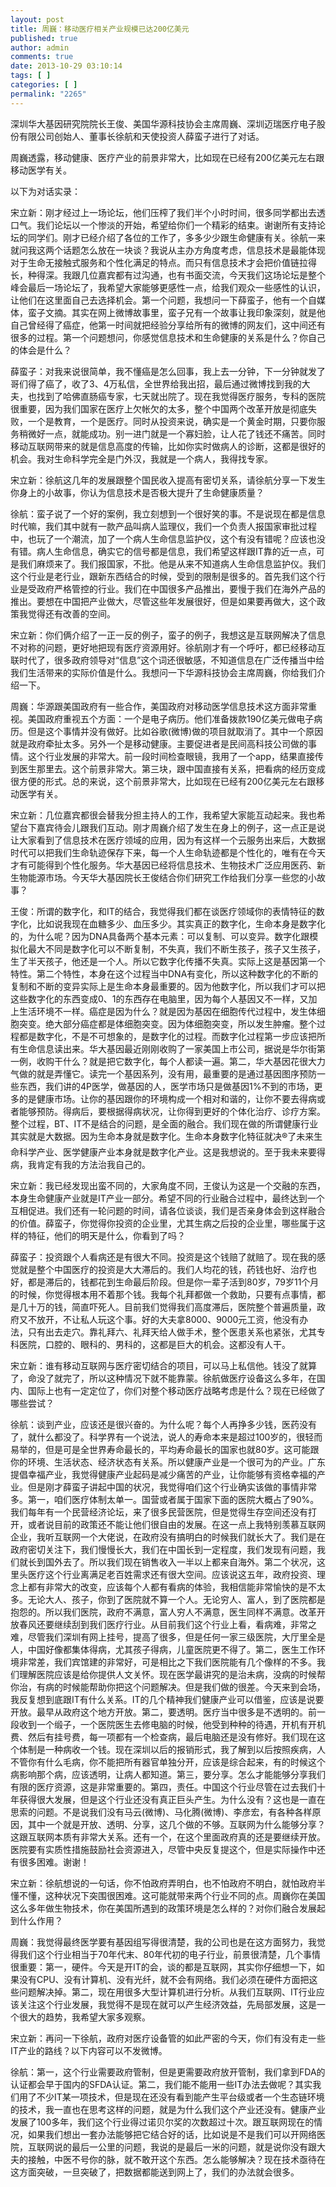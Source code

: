 ```yaml
---
layout: post
title: 周巍：移动医疗相关产业规模已达200亿美元
published: true
author: admin
comments: true
date: 2013-10-29 03:10:14
tags: [ ]
categories: [ ]
permalink: "2265"
---
```

深圳华大基因研究院院长王俊、美国华源科技协会主席周巍、深圳迈瑞医疗电子股份有限公司创始人、董事长徐航和天使投资人薛蛮子进行了对话。

周巍透露，移动健康、医疗产业的前景非常大，比如现在已经有200亿美元左右跟移动医学有关。

以下为对话实录：

宋立新：刚才经过上一场论坛，他们压榨了我们半个小时时间，很多同学都出去透口气。我们论坛以一个惨淡的开始，希望给你们一个精彩的结束。谢谢所有支持论坛的同学们。刚才已经介绍了各位的工作了，多多少少跟生命健康有关。徐航一来就问我这两个话题怎么放在一块谈？我说从主办方角度考虑，信息技术是最能体现对于生命无接触式服务和个性化满足的特点。而只有信息技术才会把价值链拉得长，种得深。我跟几位嘉宾都有过沟通，也有书面交流，今天我们这场论坛是整个峰会最后一场论坛了，我希望大家能够更感性一点，给我们观众一些感性的认识，让他们在这里面自己去选择机会。第一个问题，我想问一下薛蛮子，他有一个自媒体，蛮子文摘。其实在网上微博故事里，蛮子兄有一个故事让我印象深刻，就是他自己曾经得了癌症，他第一时间就把经验分享给所有的微博的网友们，这中间还有很多的过程。第一个问题想问，你感觉信息技术和生命健康的关系是什么？你自己的体会是什么？

薛蛮子：对我来说很简单，我不懂癌是怎么回事，我上去一分钟，下一分钟就发了哥们得了癌了，收了3、4万私信，全世界给我出招，最后通过微博找到我的大夫，也找到了哈佛直肠癌专家，七天就出院了。现在我觉得医疗服务，专科的医院很重要，因为我们国家在医疗上欠帐欠的太多，整个中国两个改革开放是彻底失败，一个是教育，一个是医疗。同时从投资来说，确实是一个黄金时期，只要你服务稍微好一点，就能成功。别一进门就是一个寡妇脸，让人花了钱还不痛苦。同时移动互联网带来的就是信息高度的传输，比如你实时做病人的诊断，这都是很好的机会。我对生命科学完全是门外汉，我就是一个病人，我得找专家。

宋立新：徐航这几年的发展跟整个国民收入提高有密切关系，请徐航分享一下发生你身上的小故事，你认为信息技术是否极大提升了生命健康质量？

徐航：蛮子说了一个好的案例，我立刻想到一个很好笑的事。不是说现在都是信息时代嘛，我们其中就有一款产品叫病人监理仪，我们一个负责人报国家审批过程中，也玩了一个潮流，加了一个病人生命信息监护仪，这个有没有错呢？应该也没有错。病人生命信息，确实它的信号都是信息，我们希望这样跟IT靠的近一点，可是我们麻烦来了。我们报国家，不批。他是从来不知道病人生命信息监护仪。我们这个行业是老行业，跟新东西结合的时候，受到的限制是很多的。首先我们这个行业是受政府严格管控的行业。我们在中国很多产品推出，要慢于我们在海外产品的推出。要想在中国把产业做大，尽管这些年发展很好，但是如果要再做大，这个政策我觉得还有改善的空间。

宋立新：你们俩介绍了一正一反的例子，蛮子的例子，我想这是互联网解决了信息不对称的问题，更好地把现有医疗资源用好。徐航刚才有一个呼吁，都已经移动互联时代了，很多政府领导对“信息”这个词还很敏感，不知道信息在广泛传播当中给我们生活带来的实际价值是什么。我想问一下华源科技协会主席周巍，你给我们介绍一下。

周巍：华源跟美国政府有一些合作，美国政府对移动医学信息技术这方面非常重视。美国政府重视五个方面：一个是电子病历。他们准备拨款190亿美元做电子病历。但是这个事情并没有做好。比如谷歌(微博)做的项目就取消了。其中一个原因就是政府牵扯太多。另外一个是移动健康。主要促进者是民间高科技公司做的事情。这个行业发展的非常大。前一段时间检查眼镜，我用了一个app，结果直接传到医生那里去。这个前景非常大。第三块，跟中国直接有关系，把看病的经历变成很方便的形式。总的来说，这个前景非常大，比如现在已经有200亿美元左右跟移动医学有关。

宋立新：几位嘉宾都很会替我分担主持人的工作，我希望大家能互动起来。我也希望台下嘉宾待会儿跟我们互动。刚才周巍介绍了发生在身上的例子，这一点正是说让大家看到了信息技术在医疗领域的应用，因为有这样一个云服务出来后，大数据时代可以把我们生命轨迹保存下来，每一个人生命轨迹都是个性化的，唯有在今天才有可能得到个性化服务。华大基因已经将信息技术、生物技术广泛应用医药、新生物能源市场。今天华大基因院长王俊结合你们研究工作给我们分享一些您的小故事？

王俊：所谓的数字化，和IT的结合，我觉得我们都在谈医疗领域你的表情特征的数字化，比如说我现在血糖多少、血压多少。其实真正的数字化，生命本身是数字化的，为什么呢？因为DNA具备两个基本元素：可以复制、可以变异。数字化跟模拟化最大不同是数字化可以不断复制，不失真，我们不断生孩子，孩子又生孩子，生了半天孩子，他还是一个人。所以它数字化传播不失真。实际上这是基因第一个特性。第二个特性，本身在这个过程当中DNA有变化，所以这种数字化的不断的复制和不断的变异实际上是生命本身最重要的。因为他数字化，所以我们才可以把这些数字化的东西变成0、1的东西存在电脑里，因为每个人基因又不一样，又加上生活环境不一样。癌症是因为什么？就是因为基因在细胞传代过程中，发生体细胞突变。绝大部分癌症都是体细胞突变。因为体细胞突变，所以发生肿瘤。整个过程都是数字化，不是不可想象的，是数字化的过程。而数字化过程第一步应该把所有生命信息读出来。华大基因最近刚刚收购了一家美国上市公司，据说是华尔街第一例，收购干什么？就是把它数字化，每个人都读一遍。第二，华大基因花很大力气做的就是弄懂它。读完一个基因系列，没有用，最重要的是通过基因图序预防一些东西，我们讲的4P医学，做基因的人，医学市场只是做基因1%不到的市场，更多的是健康市场。让你的基因跟你的环境构成一个相对和谐的，让你不要去得病或者能够预防。得病后，要根据得病状况，让你得到更好的个体化治疗、诊疗方案。整个过程，BT、IT不是结合的问题，是全面的融合。我们现在做的所谓健康行业其实就是大数据。因为生命本身就是数字化。生命本身数字化特征就决®了未来生命科学产业、医学健康产业本身就是数字化产业。这是我想说的。至于我未来要得病，我肯定有我的方法治我自己的。

宋立新：我已经发现出蛮不同的，大家角度不同，王俊认为这是一个交融的东西，本身生命健康产业就是IT产业一部分。希望不同的行业融合过程中，最终达到一个互相促进。我们还有一轮问题的时间，请各位谈谈，我们是否亲身体会到这样融合的价值。薛蛮子，你觉得你投资的企业里，尤其生病之后投的企业里，哪些属于这样的特征，他们的明天是什么，你看到了吗？

薛蛮子：投资跟个人看病还是有很大不同。投资是这个钱赔了就赔了。现在我的感觉就是整个中国医疗的投资是大大滞后的。我们人均花的钱，药钱也好、治疗也好，都是滞后的，钱都花到生命最后阶段。但是你一辈子活到80岁，79岁11个月的时候，你觉得根本用不着那个钱。我每个礼拜都做一个救助，只要有点事情，都是几十万的钱，简直吓死人。目前我们觉得我们高度滞后，医院整个普遍质量，政府又不放开，不让私人玩这个事。好的大夫拿8000、9000元工资，他没有办法，只有出去走穴。靠礼拜六、礼拜天给人做手术，整个医患关系也紧张，尤其专科医院，口腔的、眼科的、男科的，这都是巨大的机会。这都没有人干。

宋立新：谁有移动互联网与医疗密切结合的项目，可以马上私信他。钱没了就算了，命没了就完了，所以这种情况下就不能靠蒙。徐航做医疗设备这么多年，在国内、国际上也有一定定位了，你们对整个移动医疗战略考虑是什么？现在已经做了哪些尝试？

徐航：谈到产业，应该还是很兴奋的。为什么呢？每个人再挣多少钱，医药没有了，就什么都没了。科学界有一个说法，说人的寿命本来是超过100岁的，很轻而易举的，但是可是全世界寿命最长的，平均寿命最长的国家也就80岁。这可能跟你的环境、生活状态、经济状态有关系。所以健康产业是一个很可为的产业。广东提倡幸福产业，我觉得健康产业起码是减少痛苦的产业，让你能够有资格幸福的产业。但是刚才薛蛮子讲起中国的状况，我觉得咱们这个行业确实该做的事情非常多。第一，咱们医疗体制太单一。国营或者属于国家下面的医院大概占了90%。我们每年有一个民营经济论坛，来了很多民营医院，但是觉得生存空间还没有打开，或者说目前的政策还不能让他们很自由的发展。在这一点上我特别羡慕互联网企业，我听互联网一个大佬说，在政府没有搞明白的时候我们就长大了。我们是在政府密切关注下，我们慢慢长大，我们在中国长到一定程度，我们发现有问题，我们就长到国外去了。所以我们现在销售收入一半以上都来自海外。第二个状况，这里头医疗这个行业离满足老百姓需求还有很大空间。应该说这五年，政府投资、理念上都有非常大的改变，应该每个人都有看病的体验，我相信能非常愉快的是不太多。无论大人、孩子，你到了医院就不算一个人。无论穷人、富人，到了医院都是抱怨的。所以我们医院，政府不满意，富人穷人不满意，医生同样不满意。改革开放春风还要继续刮到我们医疗行业。从目前我们这个行业上看，看病难，非常之难，尽管我们深圳有网上挂号，提高了很多，但是任何一家三级医院，大厅里全是人，中国好像都集体得病，尤其孩子得病，儿童医院更不得了。第二，医生工作环境非常差，我们宾馆建的非常好，可是相比之下我们医院能有几个像样的不多。我们理解医院应该是给你提供人文关怀。现在医学最讲究的是治未病，没病的时候帮你治，有病的时候能帮助你把这个问题解决。但是我们做的很差。今天来到会场，我反复想到底跟IT有什么关系。IT的几个精神我们健康产业可以借鉴，应该是说要开放。最早从政府这个地方开放。第二，要透明。医疗当中很多是不透明的。前一段收到一个缎子，一个医院医生去修电脑的时候，他受到种种的待遇，开机有开机费、然后有挂号费，每一项都有一个检查病，最后电脑还是没有修好。我们现在这个体制是一种病收一个钱。现在深圳以后的报销形式，我了解到以后按照疾病，人不管你有什么毛病，你不能把所有器官单独分开，应该是综合起来，有的时候这个病影响那个病，应该透明，让病人都知道。第三，要分享。怎么才能能够分享我们有限的医疗资源，这是非常重要的。第四，责任。中国这个行业尽管在过去我们十年获得很大发展，但是这个行业还没有真正巨头产生。为什么没有？这也是一直在思索的问题。不是说我们没有马云(微博)、马化腾(微博)、李彦宏，有各种各样原因，其中一个就是开放、透明、分享，这几个做的不够。互联网为什么能够分享？这跟互联网本质有非常大关系。还有一个，在这个里面政府真的还是要继续开放。医院要有实质性措施鼓励社会资源进入，尽管中央反复提这个，但是实际操作中还有很多困难。谢谢！

宋立新：徐航想说的一句话，你不怕政府弄明白，也不怕政府不明白，就怕政府半懂不懂，这种状况下突围很困难。这可能就带来两个行业不同的点。周巍你在美国这么多年做生物技术，你在美国所遇到的政策环境是怎么样的？对你们融合发展起到什么作用？

周巍：我觉得最终医学要有基因组写得很清楚，我的公司也是在这方面努力，我觉得我们这个行业相当于70年代末、80年代初的电子行业，前景很清楚，几个事情很重要：第一，硬件。今天是开IT的会，谈的都是互联网，其实你仔细想一下，如果没有CPU、没有计算机、没有光纤，就不会有网络。我们必须在硬件方面把这些问题解决掉。第二，现在用很多大型计算机进行分析。从我们互联网、IT行业应该关注这个行业发展，我觉得不是现在就可以产生经济效益，先局部发展，这是一个很大的趋势，我希望大家多观察。

宋立新：再问一下徐航，政府对医疗设备管的如此严密的今天，你们有没有走一些IT产业的路线？以下内容可以不发微博。

徐航：第一，这个行业需要政府管制，但是更需要政府放开管制，我们拿到FDA的认证都会早于国内的SFDA认证。第二，我们能不能用一些IT办法去做呢？其实我们用了不少IT某一项技术，但是现在还没有看到能产生平台级或者一个生态链环境的技术，我一直也在思考这样的问题，就是为什么我们这个产业还没有。健康产业发展了100多年，我们这个行业得过诺贝尔奖的次数超过十次。跟互联网现在的情况，如果我们想出一套办法能够把它结合好的话，比如说是不是我们可以开网络医院，互联网说的最后一公里的问题，我说的是最后一米的问题，就是说你没有跟大夫的接触，中医不号你的脉，就不敢开这个东西。怎么能够解决？现在技术亟待在这方面突破，一旦突破了，把数据都能送到网上了，我们的办法就会很多。